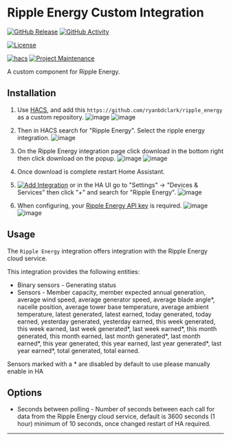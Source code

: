 # Ripple Energy Custom Integration

[![GitHub Release][releases-shield]][releases]
[![GitHub Activity][commits-shield]][commits]

[![License][license-shield]][license]

[![hacs][hacsbadge]][hacs]
[![Project Maintenance][maintenance-shield]][user_profile]

A custom component for Ripple Energy.

## Installation

1. Use [HACS](https://hacs.xyz/docs/setup/download), and add this `https://github.com/ryanbdclark/ripple_energy` as a custom repository.
   ![image](https://github.com/user-attachments/assets/f1354cbe-36d1-4e51-8b00-3f829a83faba)
   ![image](https://github.com/user-attachments/assets/6b24882b-600f-42c1-97ac-2b5246e92e46)

2. Then in HACS search for "Ripple Energy". Select the ripple energy integration.
   ![image](https://github.com/user-attachments/assets/19d57702-270b-400e-936a-44026ddf412a)
   
4. On the Ripple Energy integration page click download in the bottom right then click download on the popup.
   ![image](https://github.com/user-attachments/assets/7e8b512f-0025-4d82-a1c5-0f07783c5a42)
   ![image](https://github.com/user-attachments/assets/a45cc5c8-ad36-4d34-9178-cd2ba5475f9b)

5. Once download is complete restart Home Assistant.
   
6. [![Add Integration][add-integration-badge]][add-integration] or in the HA UI go to "Settings" -> "Devices & Services" then click "+" and search for "Ripple Energy".
   ![image](https://github.com/user-attachments/assets/5b3b0742-d798-4afe-953c-1b93d96931c7)

7. When configuring, your [Ripple Energy API key](https://rippleenergy.com/members/settings?tab=0) is required.
   ![image](https://github.com/user-attachments/assets/e64b8340-4315-484b-bdc5-06ee65c75256)
   ![image](https://github.com/user-attachments/assets/c722b9cb-d894-44fe-8ac7-8d608dc905b1)


<!---->

## Usage

The `Ripple Energy` integration offers integration with the Ripple Energy cloud service.

This integration provides the following entities:

- Binary sensors - Generating status
- Sensors - Member capacity, member expected annual generation, average wind speed, average generator speed, average blade angle*, nacelle position, average tower base temperature, average ambient temperature, latest generated, latest earned, today generated, today earned, yesterday generated, yesterday earned, this week generated, this week earned, last week generated*, last week earned*, this month generated, this month earned, last month generated*, last month earned*, this year generated, this year earned, last year generated*, last year earned*, total generated, total earned.

Sensors marked with a * are disabled by default to use please manually enable in HA

## Options

- Seconds between polling - Number of seconds between each call for data from the Ripple Energy cloud service, default is 3600 seconds (1 hour) minimum of 10 seconds, once changed restart of HA required.

---

[commits-shield]: https://img.shields.io/github/commit-activity/w/ryanbdclark/ripple_energy?style=for-the-badge
[commits]: https://github.com/ryanbdclark/ripple_energy/commits/main
[hacs]: https://github.com/hacs/integration
[hacsbadge]: https://img.shields.io/badge/HACS-Custom-orange.svg?style=for-the-badge
[license]: LICENSE
[license-shield]: https://img.shields.io/github/license/ryanbdclark/ripple_energy.svg?style=for-the-badge
[maintenance-shield]: https://img.shields.io/badge/maintainer-Ryan%20Clark%20%40ryanbdclark-blue.svg?style=for-the-badge
[releases-shield]: https://img.shields.io/github/release/ryanbdclark/ripple_energy.svg?style=for-the-badge
[releases]: https://github.com/ryanbdclark/ripple_energy/releases
[user_profile]: https://github.com/ryanbdclark
[add-integration]: https://my.home-assistant.io/redirect/config_flow_start?domain=ripple_energy
[add-integration-badge]: https://my.home-assistant.io/badges/config_flow_start.svg
